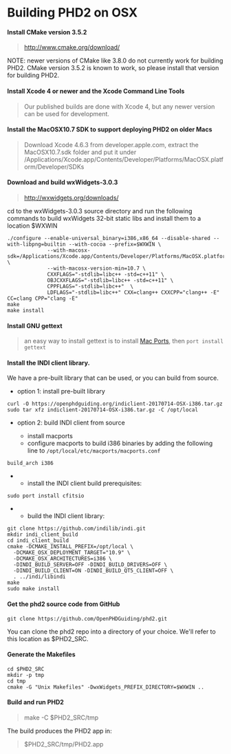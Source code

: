 # Building PHD2 on OSX

#### Install CMake version 3.5.2

> http://www.cmake.org/download/

NOTE: newer versions of CMake like 3.8.0 do not currently work for building PHD2. CMake version 3.5.2 is known to work, so please install that version for building PHD2.

#### Install Xcode 4 or newer and the Xcode Command Line Tools

> Our published builds are done with Xcode 4, but any newer version can be used for development.

#### Install the MacOSX10.7 SDK to support deploying PHD2 on older Macs

> Download Xcode 4.6.3 from developer.apple.com, extract the MacOSX10.7.sdk folder and put it under /Applications/Xcode.app/Contents/Developer/Platforms/MacOSX.platform/Developer/SDKs

#### Download and build wxWidgets-3.0.3

> http://wxwidgets.org/downloads/

cd to the wxWidgets-3.0.3 source directory and run the following commands to build wxWidgets 32-bit static libs and install them to a location $WXWIN

```
./configure --enable-universal_binary=i386,x86_64 --disable-shared --with-libpng=builtin --with-cocoa --prefix=$WXWIN \
             --with-macosx-sdk=/Applications/Xcode.app/Contents/Developer/Platforms/MacOSX.platform/Developer/SDKs/MacOSX10.7.sdk/ \
             --with-macosx-version-min=10.7 \
             CXXFLAGS="-stdlib=libc++ -std=c++11" \
             OBJCXXFLAGS="-stdlib=libc++ -std=c++11" \
             CPPFLAGS="-stdlib=libc++"  \
             LDFLAGS="-stdlib=libc++" CXX=clang++ CXXCPP="clang++ -E" CC=clang CPP="clang -E"
make
make install
```

#### Install GNU gettext

> an easy way to install gettext is to install [Mac Ports](https://www.macports.org/install.php), then ```port install gettext```

#### Install the INDI client library.

We have a pre-built library that can be used, or you can build from source.

  * option 1: install pre-built library

```
curl -O https://openphdguiding.org/indiclient-20170714-OSX-i386.tar.gz
sudo tar xfz indiclient-20170714-OSX-i386.tar.gz -C /opt/local
```

  * option 2: build INDI client from source

      * install macports
      * configure macports to build i386 binaries by adding the following line to `/opt/local/etc/macports/macports.conf`

```
build_arch i386
```

  *
    * install the INDI client build prerequisites:

```
sudo port install cfitsio
```

  *
    * build the INDI client library:

```
git clone https://github.com/indilib/indi.git
mkdir indi_client_build
cd indi_client_build
cmake -DCMAKE_INSTALL_PREFIX=/opt/local \
  -DCMAKE_OSX_DEPLOYMENT_TARGET="10.9" \
  -DCMAKE_OSX_ARCHITECTURES=i386 \
  -DINDI_BUILD_SERVER=OFF -DINDI_BUILD_DRIVERS=OFF \
  -DINDI_BUILD_CLIENT=ON -DINDI_BUILD_QT5_CLIENT=OFF \
  . ../indi/libindi
make
sudo make install
```

#### Get the phd2 source code from GitHub

```git clone https://github.com/OpenPHDGuiding/phd2.git```

You can clone the phd2 repo into a directory of your choice. We'll refer to this location as $PHD2\_SRC.

#### Generate the Makefiles

```
cd $PHD2_SRC
mkdir -p tmp
cd tmp
cmake -G "Unix Makefiles" -DwxWidgets_PREFIX_DIRECTORY=$WXWIN ..
```

#### Build and run PHD2

> make -C $PHD2\_SRC/tmp

The build produces the PHD2 app in:

> $PHD2\_SRC/tmp/PHD2.app
